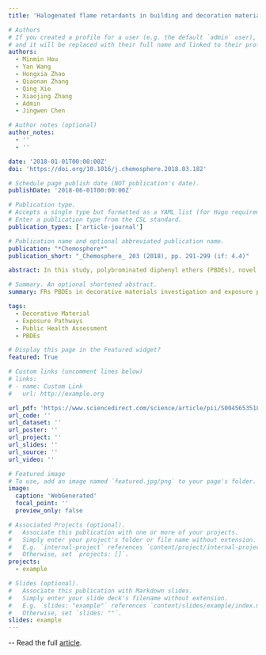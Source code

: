 ```yaml
---
title: 'Halogenated flame retardants in building and decoration materials in China: Implications for human exposure via inhalation and dust ingestion'

# Authors
# If you created a profile for a user (e.g. the default `admin` user), write the username (folder name) here
# and it will be replaced with their full name and linked to their profile.
authors:
  - Minmin Hou
  - Yan Wang
  - Hongxia Zhao
  - Qiaonan Zhang
  - Qing Xie
  - Xiaojing Zhang
  - Admin
  - Jingwen Chen

# Author notes (optional)
author_notes:
  - ''
  - ''

date: '2018-01-01T00:00:00Z'
doi: 'https://doi.org/10.1016/j.chemosphere.2018.03.182'

# Schedule page publish date (NOT publication's date).
publishDate: '2018-06-01T00:00:00Z'

# Publication type.
# Accepts a single type but formatted as a YAML list (for Hugo requirements).
# Enter a publication type from the CSL standard.
publication_types: ['article-journal']

# Publication name and optional abbreviated publication name.
publication: "*Chemosphere*"
publication_short: "_Chemosphere_ 203 (2018), pp. 291-299 (if: 4.4)"

abstract: In this study, polybrominated diphenyl ethers (PBDEs), novel brominated flame retardants (NBFRs), and dechlorane plus (DPs) were analyzed in seven categories of building and decoration materials. The total concentrations of analyzed FRs ranged from 1.19 ng/g (diatomite powder) to 9532 ng/g (expanded polystyrene panel). Relatively high concentrations were detected in foam samples and PVC materials, followed by sealing materials, boards, wallpaper, paints, and wall decoration powders. BDE209 was the most detected compound with the highest concentrations in almost all materials, followed by decabromodiphenyl ethane (DBDPE), which was consistent with their productions and consumptions in China. The estimated PBDE concentrations in air and dust based on material concentration and emission rate were comparable with those detected in real samples. Adult and infant exposures via inhalation and dust ingestion were assessed. The estimated exposures to BDE209 via dust ingestion were 1.36 and 0.12 ng/(kg bw d), which were 19- and 4-fold higher than those via inhalation for infants and adults, respectively. This suggested that dust ingestion was a significant pathway of human BDE209 exposure, especially for infants. For the other PBDE congeners (∑7PBDEs), the estimated exposures via inhalation were 2.60 and 1.32 ng/(kg bw d) for infants and adults, respectively. Despite the low estimated human exposures to PBDEs compared to the oral reference doses, the exposure associated with building and decoration materials still requires more attention because of the potential risks from other exposure pathways and undetected FRs in those materials.

# Summary. An optional shortened abstract.
summary: FRs PBDEs in decorative materials investigation and exposure pathways. 

tags:
  - Decorative Material
  - Exposure Pathways
  - Public Health Assessment
  - PBDEs

# Display this page in the Featured widget?
featured: True

# Custom links (uncomment lines below)
# links:
# - name: Custom Link
#   url: http://example.org

url_pdf: 'https://www.sciencedirect.com/science/article/pii/S0045653518306106/pdfft?md5=bc749fa7613d92a6a546e257f36cdc63&pid=1-s2.0-S0045653518306106-main.pdf'
url_code: ''
url_dataset: ''
url_poster: ''
url_project: ''
url_slides: ''
url_source: ''
url_video: ''

# Featured image
# To use, add an image named `featured.jpg/png` to your page's folder.
image:
  caption: 'WebGenerated'
  focal_point: ''
  preview_only: false

# Associated Projects (optional).
#   Associate this publication with one or more of your projects.
#   Simply enter your project's folder or file name without extension.
#   E.g. `internal-project` references `content/project/internal-project/index.md`.
#   Otherwise, set `projects: []`.
projects:
  - example

# Slides (optional).
#   Associate this publication with Markdown slides.
#   Simply enter your slide deck's filename without extension.
#   E.g. `slides: "example"` references `content/slides/example/index.md`.
#   Otherwise, set `slides: ""`.
slides: example
---
```


-- Read the full [article](https://www.sciencedirect.com/science/article/pii/S0045653518306106).

